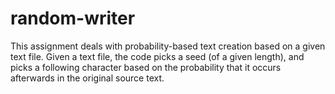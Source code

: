 # random-writer
This assignment deals with probability-based text creation based on a given text file. Given a text file, the code picks a seed (of a given length), and picks a following character based on the probability that it occurs afterwards in the original source text.
